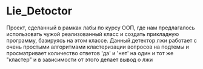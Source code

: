 # Lie_Detoctor
Проект, сделанный в рамках лабы по курсу ООП, где нам предлагалось использовать чужой реализованный класс и создать прикладную программу, базируясь на этом классе. Данный детектор лжи работает с очень простыми алгоритмами кластеризации вопросов на подтемы и просматривает количество ответов 'да' и 'нет' на один и тот же "кластер" и в зависимости от этого делает вывод о лжи
